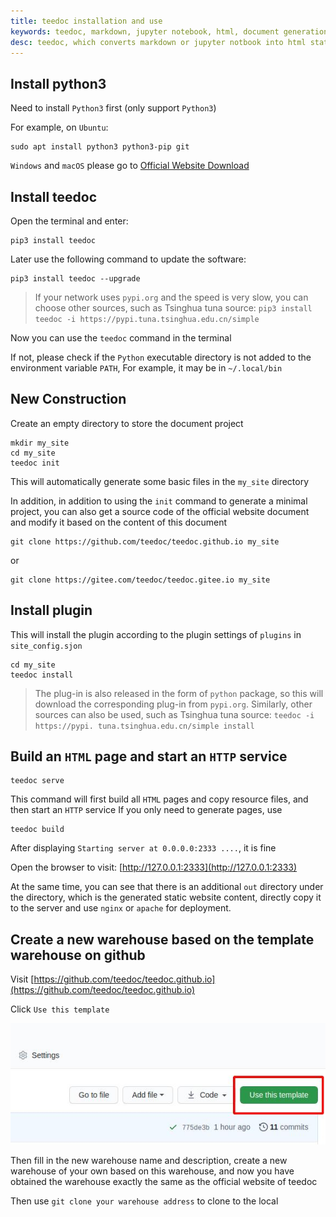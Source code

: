 ```yaml
---
title: teedoc installation and use
keywords: teedoc, markdown, jupyter notebook, html, document generation, alternative gitbook, website generation, static website, installation, use
desc: teedoc, which converts markdown or jupyter notbook into html static web pages, introduces the use of teedoc
---
```



## Install python3

Need to install `Python3` first (only support `Python3`)

For example, on `Ubuntu`:
```shell
sudo apt install python3 python3-pip git
```

`Windows` and `macOS` please go to [Official Website Download](https://www.python.org/downloads/)



## Install teedoc

Open the terminal and enter:

```shell
pip3 install teedoc
```

Later use the following command to update the software:
```shell
pip3 install teedoc --upgrade
```

> If your network uses `pypi.org` and the speed is very slow, you can choose other sources, such as Tsinghua tuna source: `pip3 install teedoc -i https://pypi.tuna.tsinghua.edu.cn/simple`

Now you can use the `teedoc` command in the terminal

If not, please check if the `Python` executable directory is not added to the environment variable `PATH`,
For example, it may be in `~/.local/bin`


## New Construction

Create an empty directory to store the document project

```shell
mkdir my_site
cd my_site
teedoc init
```

This will automatically generate some basic files in the `my_site` directory


In addition, in addition to using the `init` command to generate a minimal project, you can also get a source code of the official website document and modify it based on the content of this document
```shell
git clone https://github.com/teedoc/teedoc.github.io my_site
```
or
```shell
git clone https://gitee.com/teedoc/teedoc.gitee.io my_site
```

## Install plugin

This will install the plugin according to the plugin settings of `plugins` in `site_config.sjon`

```shell
cd my_site
teedoc install
```

> The plug-in is also released in the form of `python` package, so this will download the corresponding plug-in from `pypi.org`. Similarly, other sources can also be used, such as Tsinghua tuna source: `teedoc -i https://pypi. tuna.tsinghua.edu.cn/simple install`

## Build an `HTML` page and start an `HTTP` service

```shell
teedoc serve
```

This command will first build all `HTML` pages and copy resource files, and then start an `HTTP` service
If you only need to generate pages, use

```shell
teedoc build
```


After displaying `Starting server at 0.0.0.0:2333 ....`, it is fine

Open the browser to visit: [http://127.0.0.1:2333](http://127.0.0.1:2333)


At the same time, you can see that there is an additional `out` directory under the directory, which is the generated static website content, directly copy it to the server and use `nginx` or `apache` for deployment.


## Create a new warehouse based on the template warehouse on github


Visit [https://github.com/teedoc/teedoc.github.io](https://github.com/teedoc/teedoc.github.io)

Click `Use this template`

![github use template](../../assets/images/github_use_template.jpg)

Then fill in the new warehouse name and description, create a new warehouse of your own based on this warehouse, and now you have obtained the warehouse exactly the same as the official website of teedoc

Then use `git clone your warehouse address` to clone to the local 
